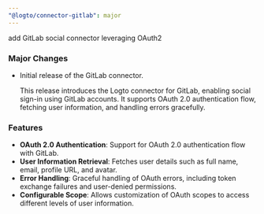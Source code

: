 ```yaml
---
"@logto/connector-gitlab": major
---
```


add GitLab social connector leveraging OAuth2

### Major Changes

- Initial release of the GitLab connector.

  This release introduces the Logto connector for GitLab, enabling social sign-in using GitLab accounts. It supports OAuth 2.0 authentication flow, fetching user information, and handling errors gracefully.

### Features

- **OAuth 2.0 Authentication**: Support for OAuth 2.0 authentication flow with GitLab.
- **User Information Retrieval**: Fetches user details such as full name, email, profile URL, and avatar.
- **Error Handling**: Graceful handling of OAuth errors, including token exchange failures and user-denied permissions.
- **Configurable Scope**: Allows customization of OAuth scopes to access different levels of user information.
